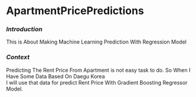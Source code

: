 # ApartmentPricePredictions
### _Introduction_
This is About Making Machine Learning Prediction With Regression Model
### _Context_
Predicting The Rent Price From Apartment is not easy task to do. So When I Have Some Data Based On Daegu Korea<br>
I will use that data for predict Rent Price With Gradient Boosting Regressor Model.
